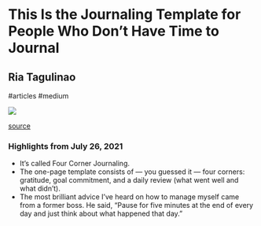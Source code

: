# This Is the Journaling Template for People Who Don’t Have Time to Journal

## Ria Tagulinao

#articles
#medium

![](https://readwise-assets.s3.amazonaws.com/static/images/article2.74d541386bbf.png)

[source](https://medium.com/p/4dd5dbf0c9c5)

### Highlights from July 26, 2021

- It’s called Four Corner Journaling.
- The one-page template consists of — you guessed it — four corners: gratitude, goal commitment, and a daily review (what went well and what didn’t).
- The most brilliant advice I’ve heard on how to manage myself came from a former boss. He said, “Pause for five minutes at the end of every day and just think about what happened that day.”
